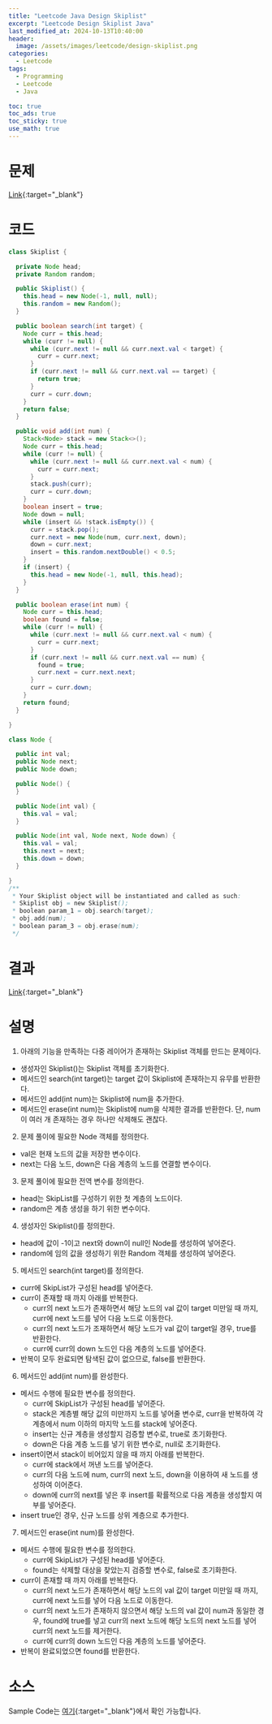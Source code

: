 ```yaml
---
title: "Leetcode Java Design Skiplist"
excerpt: "Leetcode Design Skiplist Java"
last_modified_at: 2024-10-13T10:40:00
header:
  image: /assets/images/leetcode/design-skiplist.png
categories:
  - Leetcode
tags:
  - Programming
  - Leetcode
  - Java

toc: true
toc_ads: true
toc_sticky: true
use_math: true
---
```

# 문제
[Link](https://leetcode.com/problems/design-skiplist/){:target="_blank"}

# 코드
```java
class Skiplist {

  private Node head;
  private Random random;

  public Skiplist() {
    this.head = new Node(-1, null, null);
    this.random = new Random();
  }

  public boolean search(int target) {
    Node curr = this.head;
    while (curr != null) {
      while (curr.next != null && curr.next.val < target) {
        curr = curr.next;
      }
      if (curr.next != null && curr.next.val == target) {
        return true;
      }
      curr = curr.down;
    }
    return false;
  }

  public void add(int num) {
    Stack<Node> stack = new Stack<>();
    Node curr = this.head;
    while (curr != null) {
      while (curr.next != null && curr.next.val < num) {
        curr = curr.next;
      }
      stack.push(curr);
      curr = curr.down;
    }
    boolean insert = true;
    Node down = null;
    while (insert && !stack.isEmpty()) {
      curr = stack.pop();
      curr.next = new Node(num, curr.next, down);
      down = curr.next;
      insert = this.random.nextDouble() < 0.5;
    }
    if (insert) {
      this.head = new Node(-1, null, this.head);
    }
  }

  public boolean erase(int num) {
    Node curr = this.head;
    boolean found = false;
    while (curr != null) {
      while (curr.next != null && curr.next.val < num) {
        curr = curr.next;
      }
      if (curr.next != null && curr.next.val == num) {
        found = true;
        curr.next = curr.next.next;
      }
      curr = curr.down;
    }
    return found;
  }

}

class Node {

  public int val;
  public Node next;
  public Node down;

  public Node() {
  }

  public Node(int val) {
    this.val = val;
  }

  public Node(int val, Node next, Node down) {
    this.val = val;
    this.next = next;
    this.down = down;
  }

}
/**
 * Your Skiplist object will be instantiated and called as such:
 * Skiplist obj = new Skiplist();
 * boolean param_1 = obj.search(target);
 * obj.add(num);
 * boolean param_3 = obj.erase(num);
 */
```

# 결과
[Link](https://leetcode.com/problems/design-skiplist/submissions/1420493685/){:target="_blank"}

# 설명
1. 아래의 기능을 만족하는 다중 레이어가 존재하는 Skiplist 객체를 만드는 문제이다.
- 생성자인 Skiplist()는 Skiplist 객체를 초기화한다.
- 메서드인 search(int target)는 target 값이 Skiplist에 존재하는지 유무를 반환한다.
- 메서드인 add(int num)는 Skiplist에 num을 추가한다.
- 메서드인 erase(int num)는 Skiplist에 num을 삭제한 결과를 반환한다. 단, num이 여러 개 존재하는 경우 하나만 삭제해도 괜찮다.

2. 문제 풀이에 필요한 Node 객체를 정의한다.
- val은 현재 노드의 값을 저장한 변수이다.
- next는 다음 노드, down은 다음 계층의 노드를 연결할 변수이다.

3. 문제 풀이에 필요한 전역 변수를 정의한다.
- head는 SkipList를 구성하기 위한 첫 계층의 노드이다.
- random은 계층 생성을 하기 위한 변수이다.

4. 생성자인 Skiplist()를 정의한다.
- head에 값이 -1이고 next와 down이 null인 Node를 생성하여 넣어준다.
- random에 임의 값을 생성하기 위한 Random 객체를 생성하여 넣어준다.

5. 메서드인 search(int target)를 정의한다.
- curr에 SkipList가 구성된 head를 넣어준다.
- curr이 존재할 때 까지 아래를 반복한다.
  - curr의 next 노드가 존재하면서 해당 노드의 val 값이 target 미만일 때 까지, curr에 next 노드를 넣어 다음 노드로 이동한다.
  - curr의 next 노드가 조재하면서 해당 노드가 val 값이 target일 경우, true를 반환한다.
  - curr에 curr의 down 노드인 다음 계층의 노드를 넣어준다.
- 반복이 모두 완료되면 탐색된 값이 없으므로, false를 반환한다.

6. 메서드인 add(int num)를 완성한다.
- 메서드 수행에 필요한 변수를 정의한다.
  - curr에 SkipList가 구성된 head를 넣어준다.
  - stack은 계층별 해당 값의 미만까지 노드를 넣어줄 변수로, curr을 반복하여 각 계층에서 num 이하의 마지막 노드를 stack에 넣어준다.
  - insert는 신규 계층을 생성할지 검증할 변수로, true로 초기화한다.
  - down은 다음 계층 노드를 넣기 위한 변수로, null로 초기화한다.
- insert이면서 stack이 비어있지 않을 때 까지 아래를 반복한다.
  - curr에 stack에서 꺼낸 노드를 넣어준다.
  - curr의 다음 노드에 num, curr의 next 노드, down을 이용하여 새 노드를 생성하여 이어준다.
  - down에 curr의 next를 넣은 후 insert를 확률적으로 다음 계층을 생성할지 여부를 넣어준다.
- insert true인 경우, 신규 노드를 상위 계층으로 추가한다.

7. 메서드인 erase(int num)를 완성한다.
- 메서드 수행에 필요한 변수를 정의한다.
  - curr에 SkipList가 구성된 head를 넣어준다.
  - found는 삭제할 대상을 찾았는지 검증할 변수로, false로 초기화한다.
- curr이 존재할 때 까지 아래를 반복한다.
  - curr의 next 노드가 존재하면서 해당 노드의 val 값이 target 미만일 때 까지, curr에 next 노드를 넣어 다음 노드로 이동한다.
  - curr의 next 노드가 존재하지 않으면서 해당 노드의 val 값이 num과 동일한 경우, found에 true를 넣고 curr의 next 노드에 해당 노드의 next 노드를 넣어 curr의 next 노드를 제거한다.
  - curr에 curr의 down 노드인 다음 계층의 노드를 넣어준다.
- 반복이 완료되었으면 found를 반환한다.

# 소스
Sample Code는 [여기](https://github.com/GracefulSoul/leetcode/blob/master/src/main/java/gracefulsoul/problems/DesignSkiplist.java){:target="_blank"}에서 확인 가능합니다.